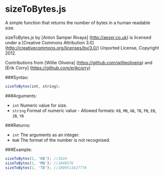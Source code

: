 # sizeToBytes.js 
A simple function that returns the number of bytes in a human readable size.

sizeToBytes.js by [Anton Samper Rivaya] (http://aeser.co.uk) is licensed under a [Creative Commons Attribution 3.0] (http://creativecommons.org/licenses/by/3.0/) Unported License, Copyright 2012.

Contributions from [Willie Oliveira] (https://github.com/willieoliveira) and [Erik Corry] (https://github.com/erikcorry)

###Syntax:

``` javascript
sizeToBytes(int, string);
```

###Arguments:

- `int`	Numeric value for size.
- `string` Format of numeric value - Allowed formats: `KB`, `MB`, `GB`, `TB`, `PB`, `EB`, `ZB`, `YB`

###Returns:

- `int` The arguments as an integer.
- `NaN` The format of the number is not recognised.

###Example:

``` javascript
sizeToBytes(1, 'KB'); //1024
sizeToBytes(1, 'MB'); //1048576
sizeToBytes(1, 'TB'); //1099511627776
```